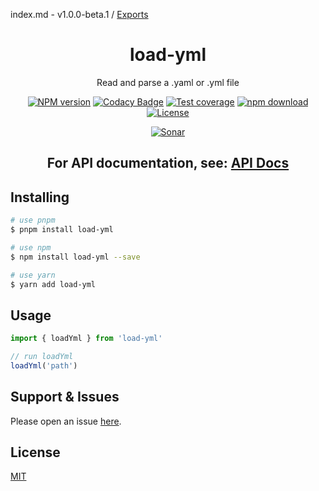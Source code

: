 index.md - v1.0.0-beta.1 / [Exports](modules.md)

<div style="text-align: center;" align="center">

# load-yml

Read and parse a .yaml or .yml file

[![NPM version][npm-image]][npm-url]
[![Codacy Badge][codacy-image]][codacy-url]
[![Test coverage][codecov-image]][codecov-url]
[![npm download][download-image]][download-url]
[![License][license-image]][license-url]

[![Sonar][sonar-image]][sonar-url]

</div>

<div style="text-align: center; margin-bottom: 20px;" align="center">

## **For API documentation, see: [API Docs](./docs/modules.md)**

</div>

## Installing

```bash
# use pnpm
$ pnpm install load-yml

# use npm
$ npm install load-yml --save

# use yarn
$ yarn add load-yml
```

## Usage

```js
import { loadYml } from 'load-yml'

// run loadYml
loadYml('path')
```

## Support & Issues

Please open an issue [here](https://github.com/saqqdy/load-yml/issues).

## License

[MIT](LICENSE)

[npm-image]: https://img.shields.io/npm/v/load-yml.svg?style=flat-square
[npm-url]: https://npmjs.org/package/load-yml
[codacy-image]: https://app.codacy.com/project/badge/Grade/f70d4880e4ad4f40aa970eb9ee9d0696
[codacy-url]: https://www.codacy.com/gh/saqqdy/load-yml/dashboard?utm_source=github.com&utm_medium=referral&utm_content=saqqdy/load-yml&utm_campaign=Badge_Grade
[codecov-image]: https://img.shields.io/codecov/c/github/saqqdy/load-yml.svg?style=flat-square
[codecov-url]: https://codecov.io/github/saqqdy/load-yml?branch=master
[download-image]: https://img.shields.io/npm/dm/load-yml.svg?style=flat-square
[download-url]: https://npmjs.org/package/load-yml
[license-image]: https://img.shields.io/badge/License-MIT-blue.svg
[license-url]: LICENSE
[sonar-image]: https://sonarcloud.io/api/project_badges/quality_gate?project=saqqdy_load-yml
[sonar-url]: https://sonarcloud.io/dashboard?id=saqqdy_load-yml
